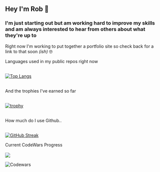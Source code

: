 ## Hey I'm **Rob** :vulcan_salute:

### I'm just starting out but am working hard to improve my skills and am always interested to hear from others about what they're up to

Right now I'm working to put together a portfolio site so check back for a link to that soon _(ish)_ :nerd_face:

<summary> Languages used in my public repos right now </summary>

<br>

[![Top Langs](https://github-readme-stats.vercel.app/api/top-langs/?username=r0bt0t&show_icons=true&theme=synthwave)](https://github.com/anuraghazra/github-readme-stats)

<br>

<summary> And the trophies I've earned so far </summary>

<br>

[![trophy](https://github-profile-trophy.vercel.app/?username=r0bt0t&theme=juicyfresh)](https://github.com/ryo-ma/github-profile-trophy)

<br>

<summary> How much do I use Github.. </summary>

<br>

[![GitHub Streak](https://streak-stats.demolab.com/?user=r0bt0t)](https://git.io/streak-stats)

 
<summary> Current CodeWars Progress </summary>

<br>
  
<img src="https://www.codewars.com/users/r0bt0t/badges/large">

![Codewars](https://github.r2v.ch/codewars?user=r0bt0t)
